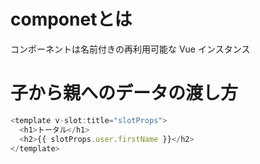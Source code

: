 # componetとは
コンポーネントは名前付きの再利用可能な Vue インスタンス  

# 子から親へのデータの渡し方
```js
<template v-slot:title="slotProps">
  <h1>トータル</h1>
  <h2>{{ slotProps.user.firstName }}</h2>
</template>
```
